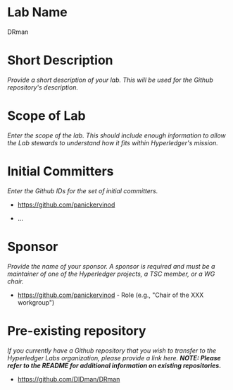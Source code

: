 # Lab Name
DRman

# Short Description
_Provide a short description of your lab. This will be used for the Github repository's description._

# Scope of Lab
_Enter the scope of the lab. This should include enough information to allow the Lab stewards to understand how it fits within Hyperledger's mission._

# Initial Committers
_Enter the Github IDs for the set of initial committers._
- https://github.com/panickervinod

- ...

# Sponsor
_Provide the name of your sponsor. A sponsor is required and must be a maintainer of one of the Hyperledger projects, a TSC member, or a WG chair._
- https://github.com/panickervinod - Role (e.g., "Chair of the XXX workgroup")

# Pre-existing repository
_If you currently have a Github repository that you wish to transfer to the Hyperledger Labs organization, please provide a link here. **NOTE: Please refer to the README for additional information on existing repositories.**_
- https://github.com/DIDman/DRman
